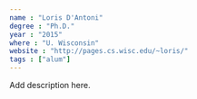 ```yaml
---
name : "Loris D'Antoni"
degree : "Ph.D."
year : "2015"
where : "U. Wisconsin"
website : "http://pages.cs.wisc.edu/~loris/"
tags : ["alum"]
---
```

Add description here.
